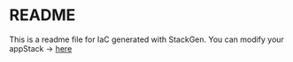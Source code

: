 # README
This is a readme file for IaC generated with StackGen.
You can modify your appStack -> [here](http://main.dev.stackgen.com/appstacks/8cf093fa-0467-4e37-bd00-400b4fca18dd)
